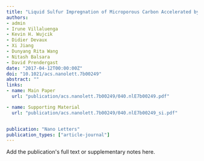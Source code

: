 ```yaml
---
title: "Liquid Sulfur Impregnation of Microporous Carbon Accelerated by Nanoscale Interfacial Effects"
authors:
- admin
- Irune Villaluenga
- Kevin H. Wujcik
- Didier Devaux
- Xi Jiang
- Dunyang Rita Wang
- Nitash Balsara
- David Prendergast
date: "2017-04-12T00:00:00Z"
doi: "10.1021/acs.nanolett.7b00249"
abstract: ""
links:
- name: Main Paper
  url: "publication/acs.nanolett.7b00249/040.nlE7b00249.pdf"

- name: Supporting Material
  url: "publication/acs.nanolett.7b00249/040.nlE7b00249_si.pdf"


publication: "Nano Letters"
publication_types: ["article-journal"]
---
```


Add the publication's full text or supplementary notes here.
